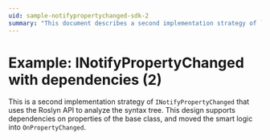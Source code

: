 ```yaml
---
uid: sample-notifypropertychanged-sdk-2
summary: "This document describes a second implementation strategy of `INotifyPropertyChanged` using the Roslyn API to analyze the syntax tree, supporting base class property dependencies."
---
```


# Example: INotifyPropertyChanged with dependencies (2)

This is a second implementation strategy of `INotifyPropertyChanged` that uses the Roslyn API to analyze the syntax
tree.
This design supports dependencies on properties of the base class, and moved the smart logic into `OnPropertyChanged`.

